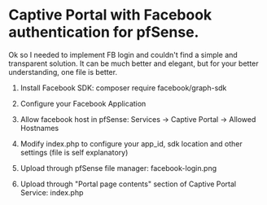 # Captive Portal with Facebook authentication for pfSense.

Ok so I needed to implement FB login and couldn't find a simple and transparent solution. It can be much better and elegant, but for your better understanding, one file is better.

1. Install Facebook SDK: composer require facebook/graph-sdk

2. Configure your Facebook Application

3. Allow facebook host in pfSense: Services -> Captive Portal -> Allowed Hostnames

4. Modify index.php to configure your app_id, sdk location and other settings (file is self explanatory)

5. Upload through pfSense file manager: facebook-login.png

6. Upload through "Portal page contents" section of Captive Portal Service: index.php
